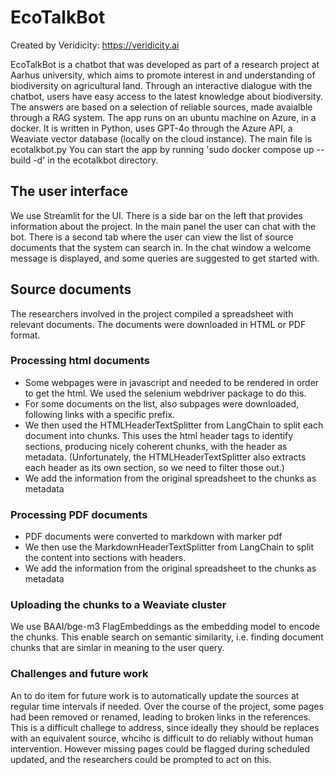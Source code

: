 # EcoTalkBot

Created by Veridicity: https://veridicity.ai

EcoTalkBot is a chatbot that was developed as part of a research project at Aarhus university, which aims to promote interest in and understanding of biodiversity on agricultural land. Through an interactive dialogue with the chatbot, users have easy access to the latest knowledge about biodiversity. The answers are based on a selection of reliable sources, made avaialble through a RAG system. 
The app runs on an ubuntu machine on Azure, in a docker. It is written in Python, uses GPT-4o through the Azure API, a Weaviate vector database (locally on the cloud instance).
The main file is ecotalkbot.py
You can start the app by running 'sudo docker compose up --build -d' in the ecotalkbot directory.

## The user interface
We use Streamlit for the UI. There is a side bar on the left that provides information about the project. In the main panel the user can chat with the bot. There is a second tab where the user can view the list of source documents that the system can search in.
In the chat window a welcome message is displayed, and some queries are suggested to get started with.

## Source documents
The researchers involved in the project compiled a spreadsheet with relevant documents.
The documents were downloaded in HTML or PDF format. 


### Processing html documents
* Some webpages were in javascript and needed to be rendered in order to get the html. We used the selenium webdriver package to do this.
* For some documents on the list, also subpages were downloaded, following links with a specific prefix. 
* We then used the HTMLHeaderTextSplitter from LangChain to split each document into chunks. This uses the html header tags to identify sections, producing nicely coherent chunks, with the header as metadata. (Unfortunately, the HTMLHeaderTextSplitter also extracts each header as its own section, so we need to filter those out.)
* We add the information from the original spreadsheet to the chunks as metadata

### Processing PDF documents
* PDF documents were converted to markdown with marker pdf
* We then use the MarkdownHeaderTextSplitter from LangChain to split the content into sections with headers.
* We add the information from the original spreadsheet to the chunks as metadata

### Uploading the chunks to a Weaviate cluster
We use BAAI/bge-m3 FlagEmbeddings as the embedding model to encode the chunks. This enable search on semantic similarity, i.e. finding document chunks that are simlar in meaning to the user query.

### Challenges and future work
An to do item for future work is to automatically update the sources at regular time intervals if needed. 
Over the course of the project, some pages had been removed or renamed, leading to broken links in the references. This is a difficult challege to address, since ideally they should be replaces with an equivalent source, whcihc is difficult to do reliably without human intervention. However missing pages could be flagged during scheduled updated, and the researchers could be prompted to act on this. 
